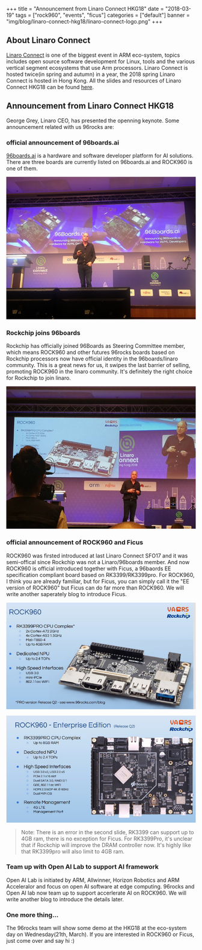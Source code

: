 +++
title = "Announcement from Linaro Connect HKG18"
date = "2018-03-19"
tags = ["rock960", "events", "ficus"]
categories = ["default"]
banner = "img/blog/linaro-connect-hkg18/linaro-connect-logo.png"
+++

## About Linaro Connect

[Linaro Connect](http://connect.linaro.org/) is one of the biggest event in ARM eco-system, topics includes open source software development for Linux, tools and the various vertical segment ecosystems that use Arm processors. Linaro Connect is hosted twice(in spring and autumn) in a year, the 2018 spring Linaro Connect is hosted in Hong Kong. All the slides and resources of Linaro Connect HKG18 can be found [here](http://connect.linaro.org/hkg18/resources/).

## Announcement from Linaro Connect HKG18

George Grey, Linaro CEO, has presented the openning keynote. Some announcement related with us 96rocks are:

### official announcement of 96boards.ai

[96boards.ai](https://www.96boards.ai/) is a hardware and software developer platform for AI solutions. There are three boards are currently listed on 96boards.ai and ROCK960 is one of them.

![96boards.ai announcement keynote](/img/blog/linaro-connect-hkg18/96boards-ai-keynote.jpeg?classes=shadow&width=500)

### Rockchip joins 96boards 

Rockchip has officially joined 96Boards as Steering Committee member, which means ROCK960 and other futures 96rocks boards based on Rockchip processors now have official identity in the 96boards/linaro community. This is a great news for us, it swipes the last barrier of selling, promoting ROCK960 in the linaro community. It's definitely the right choice for Rockchip to join linaro.

![ROCK960 announcement](/img/blog/linaro-connect-hkg18/rock960-keynote.jpeg?classes=shadow&width=500)

### official announcement of ROCK960 and Ficus

ROCK960 was firsted introduced at last Linaro Connect SFO17 and it was semi-offical since Rockchip was not a Linaro/96boards member. And now ROCK960 is official introduced together with Ficus, a 96baords EE specification compliant board based on RK3399/RK3399pro. For ROCK960, I think you are already familiar, but for Ficus, you can simply call it the "EE version of ROCK960" but Ficus can do far more than ROCK960. We will write another saperately blog to introduce Ficus.

![ROCK960 announcement](/img/blog/linaro-connect-hkg18/rock960-introduction.jpeg?classes=shadow&width=500)

![Ficus announcement](/img/blog/linaro-connect-hkg18/ficus-introduction.jpeg?classes=shadow&width=500)

> Note: There is an error in the second slide, RK3399 can support up to 4GB ram, there is no exception for Ficus. For RK3399Pro, it's unclear that if Rockchip will improve the DRAM controller now. It's highly like that RK3399pro will also limit to 4GB ram.

### Team up with Open AI Lab to support AI framework

Open AI Lab is initiated by ARM, Allwinner, Horizon Robotics and ARM Acceleralor and focus on open AI software at edge computing. 96rocks and Open AI lab now team up to support accerlerate AI on ROCK960. We will write another blog to introduce the details later.

### One more thing...

The 96rocks team will show some demo at the HKG18 at the eco-system day on Wednesday(21th, March). If you are interested in ROCK960 or Ficus, just come over and say hi :)


